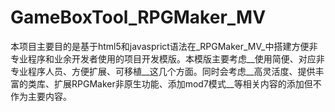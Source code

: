 # GameBoxTool\_RPGMaker\_MV
本项目主要目的是基于html5和javasprict语法在_RPGMaker\_MV_中搭建方便非专业程序和业余开发者使用的项目开发模版。本模版主要考虑__使用简便、对应非专业程序人员、方便扩展、可移植__这几个方面。同时会考虑__高灵活度、提供丰富的类库、扩展RPGMaker非原生功能、添加mod7模式__等相关内容的添加但不作为主要内容。

